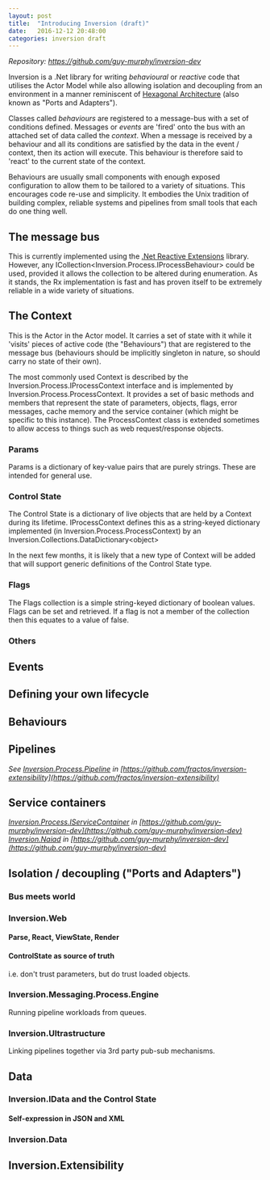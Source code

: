 ```yaml
---
layout: post
title:  "Introducing Inversion (draft)"
date:   2016-12-12 20:48:00
categories: inversion draft
---
```

*Repository: <https://github.com/guy-murphy/inversion-dev>*

Inversion is a .Net library for writing *behavioural* or *reactive* code that utilises the Actor Model while also allowing isolation and decoupling from an environment in a manner reminiscent of [Hexagonal Architecture](http://alistair.cockburn.us/Hexagonal+architecture) (also known as "Ports and Adapters").

Classes called *behaviours* are registered to a message-bus with a set of conditions defined. Messages or *events* are 'fired' onto the bus with an attached set of data called the *context*. When a message is received by a behaviour and all its conditions are satisfied by the data in the event / context, then its action will execute. This behaviour is therefore said to 'react' to the current state of the context.

Behaviours are usually small components with enough exposed configuration to allow them to be tailored to a variety of situations. This encourages code re-use and simplicity. It embodies the Unix tradition of building complex, reliable systems and pipelines from small tools that each do one thing well.

## The message bus
This is currently implemented using the [.Net Reactive Extensions](https://github.com/Reactive-Extensions/Rx.NET) library. However, any ICollection&lt;Inversion.Process.IProcessBehaviour&gt; could be used, provided it allows the collection to be altered during enumeration. As it stands, the Rx implementation is fast and has proven itself to be extremely reliable in a wide variety of situations.

## The Context
This is the Actor in the Actor model. It carries a set of state with it while it 'visits' pieces of active code (the "Behaviours") that are registered to the message bus (behaviours should be implicitly singleton in nature, so should carry no state of their own).

The most commonly used Context is described by the Inversion.Process.IProcessContext interface and is implemented by Inversion.Process.ProcessContext. It provides a set of basic methods and members that represent the state of parameters, objects, flags, error messages, cache memory and the service container (which might be specific to this instance). The ProcessContext class is extended sometimes to allow access to things such as web request/response objects.

### Params
Params is a dictionary of key-value pairs that are purely strings. These are intended for general use.

### Control State
The Control State is a dictionary of live objects that are held by a Context during its lifetime. IProcessContext defines this as a string-keyed dictionary implemented (in Inversion.Process.ProcessContext) by an Inversion.Collections.DataDictionary&lt;object&gt;

In the next few months, it is likely that a new type of Context will be added that will support generic definitions of the Control State type.  

### Flags
The Flags collection is a simple string-keyed dictionary of boolean values. Flags can be set and retrieved. If a flag is not a member of the collection then this equates to a value of false.

### Others

## Events

## Defining your own lifecycle

## Behaviours

## Pipelines

*See [Inversion.Process.Pipeline](https://github.com/fractos/inversion-extensibility/blob/master/Inversion.Extensibility/Process/Pipeline/IPipelineProvider.cs) in [https://github.com/fractos/inversion-extensibility](https://github.com/fractos/inversion-extensibility)*

## Service containers

*[Inversion.Process.IServiceContainer](https://github.com/guy-murphy/inversion-dev/blob/master/Inversion.Process/IServiceContainer.cs) in [https://github.com/guy-murphy/inversion-dev](https://github.com/guy-murphy/inversion-dev)*
*[Inversion.Naiad](https://github.com/guy-murphy/inversion-dev/blob/master/Inversion.Naiad) in [https://github.com/guy-murphy/inversion-dev](https://github.com/guy-murphy/inversion-dev)*

## Isolation / decoupling ("Ports and Adapters")

### Bus meets world

### Inversion.Web

#### Parse, React, ViewState, Render

#### ControlState as source of truth
i.e. don't trust parameters, but do trust loaded objects.

### Inversion.Messaging.Process.Engine
Running pipeline workloads from queues.

### Inversion.Ultrastructure
Linking pipelines together via 3rd party pub-sub mechanisms.

## Data

### Inversion.IData and the Control State
#### Self-expression in JSON and XML

### Inversion.Data

## Inversion.Extensibility
